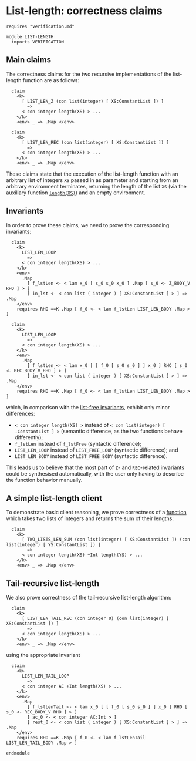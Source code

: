 # List-length: correctness claims

```k
requires "verification.md"

module LIST-LENGTH
  imports VERIFICATION
```

## Main claims

The correctness claims for the two recursive implementations of the list-length
function are as follows:

```k
  claim
    <k>
      [ LIST_LEN_Z (con list(integer) [ XS:ConstantList ]) ]
        =>
      < con integer length(XS) > ...
    </k>
    <env> _ => .Map </env>

  claim
    <k>
      [ LIST_LEN_REC (con list(integer) [ XS:ConstantList ]) ]
        =>
      < con integer length(XS) > ...
    </k>
    <env> _ => .Map </env>
```

These claims state that the execution of the list-length function with
an arbitrary list of integers `XS` passed in as parameter and starting
from an arbitrary environment terminates, returning the length of the
list `XS` (via the auxiliary function
[`length(XS)`](verification.md#lengthxs-calculating-the-length-of-a-given-list-xs))
and an empty environment.

## Invariants

In order to prove these claims, we need to prove the corresponding
invariants:

```k
  claim
    <k>
      LIST_LEN_LOOP
        =>
      < con integer length(XS) > ...
    </k>
    <env>
      .Map
        [ f_lstLen <- < lam x_0 [ s_0 s_0 x_0 ] .Map [ s_0 <- Z_BODY_V RHO ] > ]
        [ in_lst <- < con list ( integer ) [ XS:ConstantList ] > ] => .Map
    </env>
    requires RHO ==K .Map [ f_0 <- < lam f_lstLen LIST_LEN_BODY .Map > ]

  claim
    <k>
      LIST_LEN_LOOP
        =>
      < con integer length(XS) > ...
    </k>
    <env>
      .Map
        [ f_lstLen <- < lam x_0 [ [ f_0 [ s_0 s_0 ] ] x_0 ] RHO [ s_0 <- REC_BODY_V RHO ] > ]
        [ in_lst <- < con list ( integer ) [ XS:ConstantList ] > ] => .Map
    </env>
    requires RHO ==K .Map [ f_0 <- < lam f_lstLen LIST_LEN_BODY .Map > ]
```

which, in comparison with the [list-free invariants](list-free.md#invariants),
exhibit only minor differences:
- `< con integer length(XS) >` instead of `< con list(integer) [ .ConstantList ] >`
   (semantic difference, as the two functions behave differently);
- `f_lstLen` instead of `f_lstFree` (syntactic difference);
- `LIST_LEN_LOOP` instead of `LIST_FREE_LOOP` (syntactic difference); and
- `LIST_LEN_BODY` instead of `LIST_FREE_BODY` (syntactic difference).

This leads us to believe that the most part of `Z`- and `REC`-related
invariants could be synthesised automatically, with the user only having
to describe the function behavior manually.

## A simple list-length client

To demonstrate basic client reasoning, we prove correctness of a
[function](verification.md#simple-list-length-client)
which takes two lists of integers and returns the sum of their lengths:

```k
  claim
    <k>
      [ TWO_LISTS_LEN_SUM (con list(integer) [ XS:ConstantList ]) (con list(integer) [ YS:ConstantList ]) ]
        =>
      < con integer length(XS) +Int length(YS) > ...
    </k>
    <env> _ => .Map </env>
```

## Tail-recursive list-length

We also prove correctness of the tail-recursive list-length algorithm:

```k
  claim
    <k>
      [ LIST_LEN_TAIL_REC (con integer 0) (con list(integer) [ XS:ConstantList ]) ]
        =>
      < con integer length(XS) > ...
    </k>
    <env> _ => .Map </env>
```

using the appropriate invariant

```k
  claim
    <k>
      LIST_LEN_TAIL_LOOP
        =>
      < con integer AC +Int length(XS) > ...
    </k>
    <env>
      .Map
        [ f_lstLenTail <- < lam x_0 [ [ f_0 [ s_0 s_0 ] ] x_0 ] RHO [ s_0 <- REC_BODY_V RHO ] > ]
        [ ac_0 <- < con integer AC:Int > ]
        [ rest_0 <- < con list ( integer ) [ XS:ConstantList ] > ] => .Map
    </env>
    requires RHO ==K .Map [ f_0 <- < lam f_lstLenTail LIST_LEN_TAIL_BODY .Map > ]
```

```k
endmodule
```